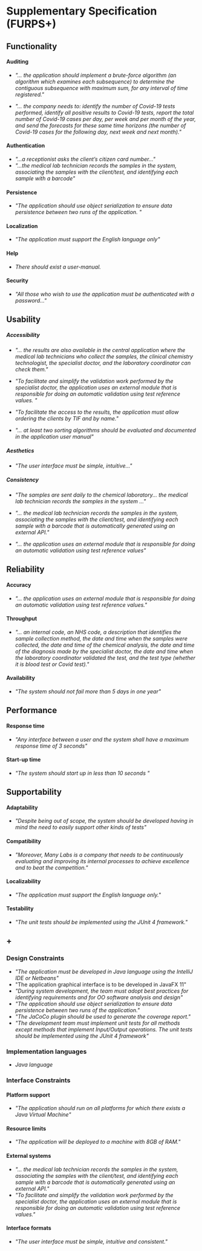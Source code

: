 # Supplementary Specification (FURPS+)

## Functionality
#### Auditing

- _"... the application should implement a brute-force algorithm (an algorithm which examines each subsequence) to determine the contiguous subsequence with maximum sum, for any interval of time registered."_

- _"... the company needs to: identify the number of Covid-19 tests performed, identify all positive results to Covid-19 tests, report the total number of Covid-19 cases per day, per week and per month of the year, and send the forecasts for these same time horizons (the number of Covid-19 cases for the following day, next week and next month)."_

#### Authentication

 - _"...a receptionist asks the client’s citizen card number..."_
 - _"...the medical lab technician records the samples in the system,
       associating the samples with the client/test, and identifying each sample with a barcode"_

#### Persistence
- _"The application should use object serialization to ensure data persistence between two runs of the
    application.
"_
  
#### Localization

- _"The application must support the English language only"_

#### Help

- _There should exist a user-manual._

#### Security

- _"All those who wish to use the application must be authenticated with a password..."_

## Usability

##### Accessibility

- _"... the results are also available in the central application where the medical lab technicians
  who collect the samples, the clinical chemistry technologist, the specialist doctor, and the laboratory
  coordinator can check them."_

- _"To facilitate and simplify the validation work performed by the specialist doctor, the application
    uses an external module that is responsible for doing an automatic validation using test reference
    values. "_
- _"To facilitate the access to the results, the application must allow ordering the clients by TIF and by
    name."_
- _"... at least two sorting algorithms should be evaluated and
  documented in the application user manual"_

##### Aesthetics

- _"The user interface must be simple, intuitive..."_

##### Consistency

- _"The samples are sent daily to the chemical laboratory... the medical lab technician records the samples in the system ..."_

- _"... the medical lab technician records the samples in the system,
  associating the samples with the client/test, and identifying each sample with a barcode that is
  automatically generated using an external API."_

- _"... the application uses an external module that is responsible for doing an automatic validation using test reference
  values"_

## Reliability

#### Accuracy

- _"... the application uses an external module that is responsible for doing an automatic validation using test reference
  values."_

#### Throughput

- _"... an internal code, an NHS code, a description that identifies the sample collection method, the date and time when the samples
  were collected, the date and time of the chemical analysis, the date and time of the diagnosis made
  by the specialist doctor, the date and time when the laboratory coordinator validated the test, and the
  test type (whether it is blood test or Covid test)."_

#### Availability

- _"The system should not fail more than 5 days in one year"_

## Performance

#### Response time

- _"Any interface between a user and the system shall have a maximum response time of 3 seconds"_

#### Start-up time

- _"The system should start up in less than 10 seconds "_

## Supportability
#### Adaptability
- _"Despite being out of scope, the system should be developed having in mind the need to
    easily support other kinds of tests"_
#### Compatibility
- _"Moreover, Many Labs is a company that needs to be continuously evaluating and improving its
    internal processes to achieve excellence and to beat the competition."_

#### Localizability

- _"The application must support the English language only."_


#### Testability

- _"The unit tests should be implemented using the JUnit 4 framework."_

## +

### Design Constraints

- _"The application must be developed in Java language using the IntelliJ IDE or Netbeans"_
- "The application graphical interface is to be developed in JavaFX 11"
- _"During system development, the team must adopt best practices for identifying requirements
  and for OO software analysis and design"_
- _"The application should use object serialization to ensure data persistence between two runs of the
  application."_
- _"The JaCoCo plugin should be used to generate the coverage report."_
- _"The development team must implement unit tests for all methods except methods that implement
    Input/Output operations. The unit tests should be implemented using the JUnit 4 framework"_
### Implementation languages

- _Java language_

### Interface Constraints

#### Platform support

- _"The application should run on all platforms for which there exists a Java Virtual Machine"_

#### Resource limits

- _"The application will be deployed to a machine with 8GB of RAM."_

#### External systems

- _"... the medical lab technician records the samples in the system,
  associating the samples with the client/test, and identifying each sample with a barcode that is
  automatically generated using an external API."_
- _"To facilitate and simplify the validation work performed by the specialist doctor, the application
  uses an external module that is responsible for doing an automatic validation using test reference
  values."_

#### Interface formats

- _"The user interface must be simple, intuitive and consistent."_
